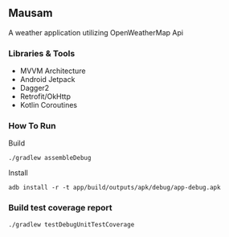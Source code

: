 ## Mausam
A weather application utilizing OpenWeatherMap Api 

### Libraries & Tools
- MVVM Architecture
- Android Jetpack
- Dagger2
- Retrofit/OkHttp
- Kotlin Coroutines 

### How To Run
Build

```./gradlew assembleDebug```

Install 

``` adb install -r -t app/build/outputs/apk/debug/app-debug.apk ```

### Build test coverage report
``` ./gradlew testDebugUnitTestCoverage ```